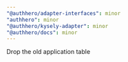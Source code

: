 ```yaml
---
"@authhero/adapter-interfaces": minor
"authhero": minor
"@authhero/kysely-adapter": minor
"@authhero/docs": minor
---
```


Drop the old application table
